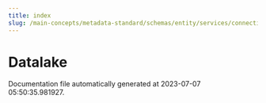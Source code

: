 ```yaml
---
title: index
slug: /main-concepts/metadata-standard/schemas/entity/services/connections/database/datalake
---
```


# Datalake

Documentation file automatically generated at 2023-07-07 05:50:35.981927.

